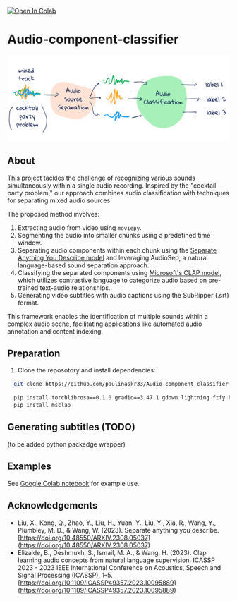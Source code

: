 [![Open In Colab](https://colab.research.google.com/assets/colab-badge.svg)](https://colab.research.google.com/drive/1hKc2AH5miyDkNVUemvtu7PHIyhpnTmiT?usp=sharing)

# Audio-component-classifier

![pipeline](notebooks/data/img/pipeline.png)

## About
This project tackles the challenge of recognizing various sounds simultaneously within a single audio recording. Inspired by the "cocktail party problem," our approach combines audio classification with techniques for separating mixed audio sources.

The proposed method involves:

1. Extracting audio from video using `moviepy`.
2. Segmenting the audio into smaller chunks using a predefined time window.
3. Separating audio components within each chunk using the [Separate Anything You Describe model](https://github.com/Audio-AGI/AudioSep) and leveraging AudioSep, a natural language-based sound separation approach.
4. Classifying the separated components using [Microsoft's CLAP model](https://github.com/microsoft/CLAP), which utilizes contrastive language to categorize audio based on pre-trained text-audio relationships.
5. Generating video subtitles with audio captions using the SubRipper (.srt) format.

This framework enables the identification of multiple sounds within a complex audio scene, facilitating applications like automated audio annotation and content indexing.

## Preparation
1. Clone the reposotory and install dependencies:

```bash
  git clone https://github.com/paulinaskr33/Audio-component-classifier
```
```bash 
  pip install torchlibrosa==0.1.0 gradio==3.47.1 gdown lightning ftfy braceexpand webdataset soundfile wget h5py transformers==4.28.1 && \
  pip install msclap
```

## Generating subtitles (TODO)
(to be added python packedge wrapper)

## Examples 
See [Google Colab notebook](https://colab.research.google.com/drive/1hKc2AH5miyDkNVUemvtu7PHIyhpnTmiT?usp=sharing) for example use. 


## Acknowledgements
- Liu, X., Kong, Q., Zhao, Y., Liu, H., Yuan, Y., Liu, Y., Xia, R., Wang, Y., Plumbley, M. D., & Wang, W. (2023). Separate anything you describe. [https://doi.org/10.48550/ARXIV.2308.05037](https://doi.org/10.48550/ARXIV.2308.05037)
- Elizalde, B., Deshmukh, S., Ismail, M. A., & Wang, H. (2023). Clap learning audio concepts from natural language supervision. ICASSP 2023 - 2023 IEEE International Conference on Acoustics, Speech and Signal Processing (ICASSP), 1–5.[https://doi.org/10.1109/ICASSP49357.2023.10095889](https://doi.org/10.1109/ICASSP49357.2023.10095889)
